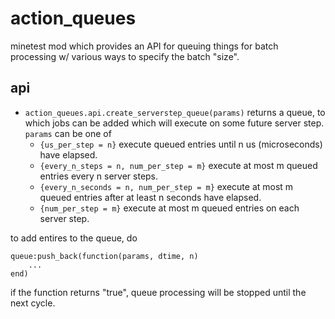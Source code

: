 # action_queues

minetest mod which provides an API for queuing things for batch processing w/ various ways to specify the batch "size".

## api

* `action_queues.api.create_serverstep_queue(params)`
  returns a queue, to which jobs can be added which will execute on some future server step.
  `params` can be one of
  * `{us_per_step = n}`
    execute queued entries until n us (microseconds) have elapsed.
  * `{every_n_steps = n, num_per_step = m}`
    execute at most m queued entries every n server steps.
  * `{every_n_seconds = n, num_per_step = m}`
    execute at most m queued entries after at least n seconds have elapsed.
  * `{num_per_step = m}`
    execute at most m queued entries on each server step.

to add entires to the queue, do

```
queue:push_back(function(params, dtime, n)
    ...
end)
```

if the function returns "true", queue processing will be stopped until the next cycle.
